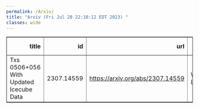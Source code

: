 ```yaml
---
permalink: /Arxiv/
title: "Arxiv (Fri Jul 28 22:10:12 EDT 2023) "
classes: wide
---
```

<table border="1" class="dataframe">
  <thead>
    <tr style="text-align: right;">
      <th>title</th>
      <th>id</th>
      <th>url</th>
      <th>authors</th>
      <th>Local Authors</th>
    </tr>
  </thead>
  <tbody>
    <tr>
      <td>Txs 0506+056 With Updated Icecube Data</td>
      <td>2307.14559</td>
      <td><a href="https://arxiv.org/abs/2307.14559" target="_blank">https://arxiv.org/abs/2307.14559</a></td>
      <td>William Luszczak</td>
      <td>William Luszczak</td>
    </tr>
  </tbody>
</table>
